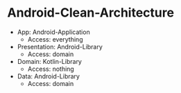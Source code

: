 # Android-Clean-Architecture

-  App: Android-Application
    - Access: everything
- Presentation: Android-Library
    - Access: domain
- Domain: Kotlin-Library
    - Access: nothing
- Data: Android-Library
    - Access: domain

